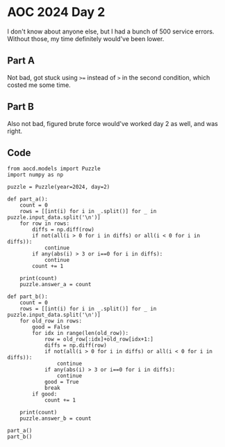 # AOC 2024 Day 2

I don't know about anyone else, but I had a bunch of 500 service errors. Without those, my time definitely would've been lower.

## Part A

Not bad, got stuck using `>=` instead of `>` in the second condition, which costed me some time.

## Part B

Also not bad, figured brute force would've worked day 2 as well, and was right. 

## Code

```pythonimport regex
from aocd.models import Puzzle
import numpy as np

puzzle = Puzzle(year=2024, day=2)

def part_a():
    count = 0
    rows = [[int(i) for i in _.split()] for _ in puzzle.input_data.split('\n')]
    for row in rows:
        diffs = np.diff(row)
        if not(all(i > 0 for i in diffs) or all(i < 0 for i in diffs)):
            continue
        if any(abs(i) > 3 or i==0 for i in diffs):
            continue
        count += 1

    print(count)
    puzzle.answer_a = count

def part_b():
    count = 0
    rows = [[int(i) for i in _.split()] for _ in puzzle.input_data.split('\n')]
    for old_row in rows:
        good = False
        for idx in range(len(old_row)):
            row = old_row[:idx]+old_row[idx+1:]
            diffs = np.diff(row)
            if not(all(i > 0 for i in diffs) or all(i < 0 for i in diffs)):
                continue
            if any(abs(i) > 3 or i==0 for i in diffs):
                continue
            good = True
            break
        if good:
            count += 1

    print(count)
    puzzle.answer_b = count

part_a()
part_b()
```